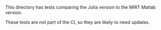 This directory has tests comparing the Julia version
to the MIRT Matlab version.

These tests are not part of the CI,
so they are likely to need updates.
